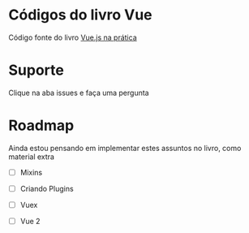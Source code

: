 # Códigos do livro Vue 
Código fonte do livro [Vue.js na prática](https://leanpub.com/livro-vue)

# Suporte

Clique na aba issues e faça uma pergunta

# Roadmap

Ainda estou pensando em implementar estes assuntos no livro, como material extra

-[ ] Mixins
-[ ] Criando Plugins
-[ ] Vuex
-[ ] Vue 2




